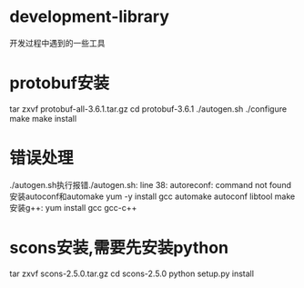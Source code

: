 # development-library
开发过程中遇到的一些工具

# protobuf安装
tar zxvf protobuf-all-3.6.1.tar.gz
cd protobuf-3.6.1
./autogen.sh
./configure
make
make install

# 错误处理
./autogen.sh执行报错./autogen.sh: line 38: autoreconf: command not found
安装autoconf和automake
yum -y install gcc automake autoconf libtool make
安装g++:
yum install gcc gcc-c++

# scons安装,需要先安装python
tar zxvf scons-2.5.0.tar.gz
cd scons-2.5.0
python setup.py install
